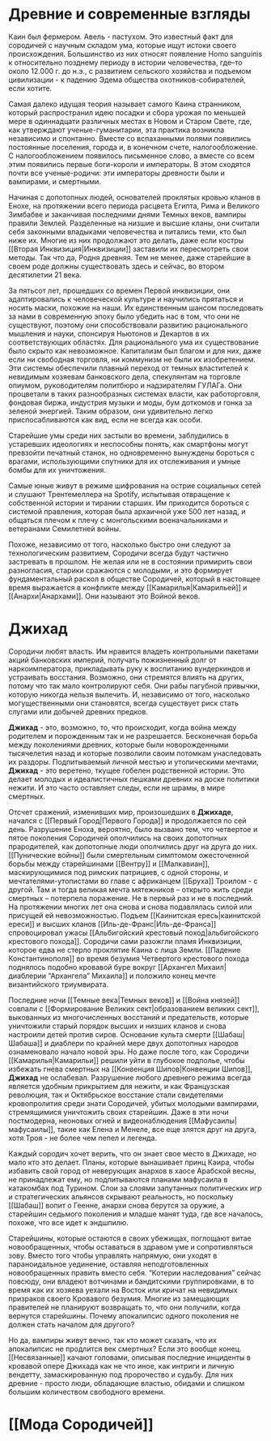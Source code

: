 # Древние и современные взгляды

Каин был фермером. Авель - пастухом. Это известный факт для сородичей с научным складом ума, которые ищут истоки своего происхождения. Большинство из них относят появление Homo sanguinis к относительно позднему периоду в истории человечества, где–то около 12.000 г. до н.э., с развитием сельского хозяйства и подъемом цивилизации - к падению Эдема общества охотников-собирателей, если хотите.

Самая далеко идущая теория называет самого Каина странником, который распространил идею посадки и сбора урожая по меньшей мере в одиннадцати различных местах в Новом и Старом Свете, где, как утверждают ученые-гуманитарии, эта практика возникла независимо и спонтанно. Вместе со вспаханными полями появились постоянные поселения, города и, в конечном счете, налогообложение. С налогообложением появилось письменное слово, а вместе со всем этим появились первые боги-короли и императоры. В этом сходятся почти все ученые-родичи: эти императоры древности были и вампирами, и смертными.

Начиная с допотопных людей, основателей проклятых кровью кланов в Енохе, на протяжении всего периода расцвета Египта, Рима и Великого Зимбабве и заканчивая последними днями Темных веков, вампиры правили Землей. Разделенные на низшие и высшие кланы, они считали себя законными владыками человечества и питались теми, кто был ниже их. Многие из них продолжают это делать, даже если костры [[Вторая Инквизиция|Инквизиции]] заставили их пересмотреть свои методы. Так что да, Родня древняя. Тем не менее, даже старейшие в своем роде должны существовать здесь и сейчас, во втором десятилетии 21 века.

За пятьсот лет, прошедших со времен Первой инквизиции, они адаптировались к человеческой культуре и научились прятаться и носить маски, похожие на наши. Их единственным шансом последовать за нами в современную эпоху было убедить нас в том, что они не существуют, поэтому они способствовали развитию рационального мышления и науки, спонсируя Ньютонов и Декартов в их соответствующих областях. Для рационального ума их существование было скрыто как невозможное. Капитализм был благом и для них, даже если ни свободная торговля, ни коммунизм не были их изобретением. Эти системы обеспечили плавный переход от темных властителей к невидимым хозяевам банковского дела, спекулянтам на торговле опиумом, руководителям политбюро и надзирателям ГУЛАГа. Они процветали в таких разнообразных системах власти, как работорговля, фондовая биржа, индустрия музыки и моды, бум доткомов и гонка за зеленой энергией. Таким образом, они удивительно легко приспосабливаются как вид, если не всегда как особи.

Старейшие умы среди них застыли во времени, заблудились в устаревших идеологиях и неспособны понять, как смартфоны могут превзойти печатный станок, но одновременно вынуждены бороться с врагами, использующими спутники для их отслеживания и умные бомбы для их уничтожения.

Самые юные живут в режиме шифрования на острие социальных сетей и слушают Трентемеллера на Spotify, испытывая отвращение к собственной истории и тирании старших. Им приходится бороться с системой правления, которая была архаичной уже 500 лет назад, и общаться плечом к плечу с монгольскими военачальниками и ветеранами Семилетней войны.

Похоже, независимо от того, насколько быстро они следуют за технологическим развитием, Сородичи всегда будут частично застревать в прошлом. Не желая или не в состоянии примирить свои разногласия, старики сражаются с молодыми, и это формирует фундаментальный раскол в обществе Сородичей, который в настоящее время выражается в конфликте между [[Камарилья|Камарильей]] и [[Анархи|Анархами]]. Они называют это Войной веков.

# Джихад

Сородичи любят власть. Им нравится владеть контрольными пакетами акций банковских империй, получать пожизненный долг от наркоимператора, прикладывать руку к воспитанию вундеркиндов и устраивать восстания. Возможно, они стремятся влиять на других, потому что так мало контролируют себя. Они рабы пагубной привычки, которую никогда нельзя вылечить. И, независимо от того, насколько могущественными они становятся, всегда существует риск стать слугами или добычей древних предков.

**Джихад** - это, возможно, то, что происходит, когда война между родителем и порожденным так и не разрешается. Бесконечная борьба между поколениями древних, которые были новорожденными тысячелетия назад и которые позволили своим потомкам унаследовать их раздоры. Подпитываемый личной местью и утопическими мечтами, **Джихад** - это веретено, ткущее гобелен родственной истории. Это делает молодых и идеалистичных пешками древних на доске политики нежити. И это часто оставляет следы, если не шрамы, в мире смертных.

Отсчет сражений, изменивших мир, произошедших в **Джихаде**, начался с [[Первый Город|Первого Города]] и продолжается по сей день. Разрушение Еноха, вероятно, было вызвано тем, что четвертое и пятое поколения Сородичей ополчились на своих допотопных прародителей, как допотопные люди ополчились друг на друга до них. [[Пунические войны]] были смертельным симптомом ожесточенной борьбы между старейшинами [[Вентру]] и [[Малкавиан]], маскирующимися под римских патрициев, с одной стороны, и мечтателями-утопистами во главе с африканцем [[Бруха]] Троилом - с другой. Там и тогда великая мечта мятежников – открыто жить среди смертных – потерпела поражение. Не в первый раз и не в последний. На протяжении многих лет она снова и снова подавлялась силой или присущей ей невозможностью. Подъем [[Каинитская ересь|каинитской ереси]] и высших кланов [[Иль-де-Франс|Иль-де-Франса]] спровоцировал ужасы [[Альбигойский крестовый поход|альбигойского крестового похода]]. Сородичи сами разожгли пламя Инквизиции, которое едва не стерло проклятие Каина с лица Земли. [[Падение Константинополя]] во время безумия Четвертого крестового похода поднялось подобно кровавой буре вокруг [[Архангел Михаил|диаблерии “Архангела” Михаила]] и положило конец мечте византийского триумвирата.

Последние ночи [[Темные века|Темных веков]] и [[Война князей]] совпали с [[Формирование Великих сект|образованием великих сект]], выкованных из многочисленных восстаний и предательств, которые уничтожили старый порядок высших и низших кланов и снова настроили детей против сиров. Основание культа смерти [[Шабаш|Шабаша]] и диаблери по крайней мере двух допотопных народов ознаменовало начало новой эры. Но даже после того, как Сородичи [[Камарилья|Камарильи]] решили уйти в глубокое подполье, чтобы избежать гнева смертных на [[Конвенция Шипов|Конвенции Шипов]], **Джихад** не ослабевал. Разрушение любого древнего режима всегда является удобным прикрытием для нежити, и как Французская революция, так и Октябрьское восстание стали свидетелями кровопролития среди знати Сородичей, убитых молодыми вампирами, стремящимися уничтожить своих старейшин. Даже в эти ночи постмодерна, неоновых огней и видеонаблюдения [[Мафусаилы|мафусаилы]], такие как Елена и Менеле, все еще злятся друг на друга, хотя Троя - не более чем пепел и легенда.

Каждый сородич хочет верить, что он знает свое место в Джихаде, но мало кто это делает. Планы, которые вынашивает принц Каира, чтобы избавить свой город от неверующих анархов в хаосе Арабской весны, не принадлежат ему, но подпитываются планами мафусаила в катакомбах под Турином. Слои за слоями запутанных политических игр и стратегических альянсов скрывают реальность, но поскольку [[Шабаш]] вопит о Геенне, анархи снова берутся за оружие, а старейшин седьмого поколения и младше манят туда, где все началось, похоже, что все идет к эндшпилю.

Старейшины, которые остаются в своих убежищах, поглощают витае новообращенных, чтобы оставаться в здравом уме и сопротивляться зову. Вместо того чтобы управлять напрямую, они уходят в параноидальное уединение, оставляя неподготовленных новообращенных править вместо себя. “Котерии наследования” сейчас повсюду, они владеют вотчинами и бандитскими группировками, в то время как их хозяева уехали на Восток или кричат на невидимых призраков своего Кровавого безумия. Многие из замещающих правителей не планируют возвращать то, что они получили, когда вернутся старейшины. Почему апокалипсис одного поколения не должен стать началом для другого?

Но да, вампиры живут вечно, так кто может сказать, что их апокалипсис не продлится век смертных? Если это вообще конец. [[Несвязанные]] качают головами, описывая последние инциденты в кровавой опере Джихада как не что иное, как интриги и личную вендетту, замаскированную под пророчество и судьбу. Для них древние - просто люди, обладающие властью, обидами и слишком большим количеством свободного времени.

# [[Мода Сородичей]]